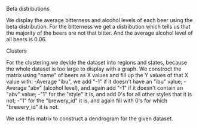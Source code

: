 Beta distributions

We display the average bitterness and alcohol levels of each beer using the beta distribution.
For the bitterness we get a distribution which tells us that the majority of the beers are not that bitter.
And the average alcohol level of all beers is 0.06.


Clusters

For the clustering we devide the dataset into regions and states, because the whole dataset is too large to display with a graph.
We constroct the matrix using "name" of beers as X values and fill up the Y values of that X value with:
-Average "ibu", we add "-1" if it doesn't have an "ibu" value;
-Average "abv" (alcohol level), and again add "-1" if it doesn't contain an "abv" value;
-"1" for the "style" it is, and add 0's for all other styles that it is not;
-"1" for the "brewery_id" it is, and again fill with 0's for which "brewery_id" it is not.

We use this matrix to construct a dendrogram for the given dataset.
